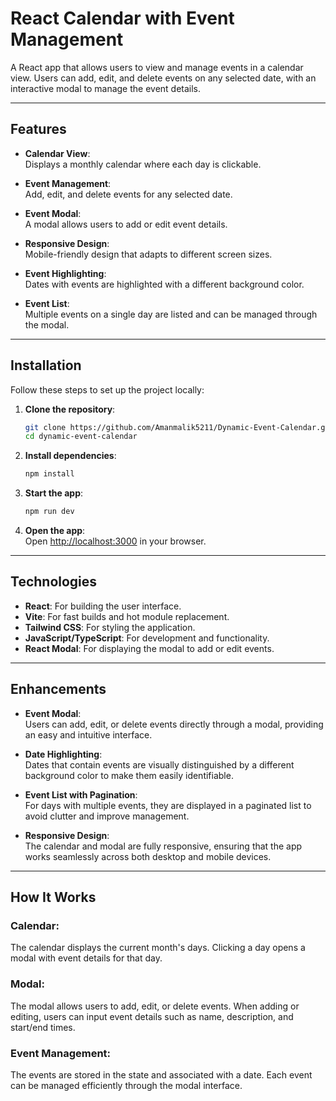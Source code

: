 # React Calendar with Event Management

A React app that allows users to view and manage events in a calendar view. Users can add, edit, and delete events on any selected date, with an interactive modal to manage the event details.

---

## Features

- **Calendar View**:  
  Displays a monthly calendar where each day is clickable.

- **Event Management**:  
  Add, edit, and delete events for any selected date.

- **Event Modal**:  
  A modal allows users to add or edit event details.

- **Responsive Design**:  
  Mobile-friendly design that adapts to different screen sizes.

- **Event Highlighting**:  
  Dates with events are highlighted with a different background color.

- **Event List**:  
  Multiple events on a single day are listed and can be managed through the modal.

---

## Installation

Follow these steps to set up the project locally:

1. **Clone the repository**:
   ```bash
   git clone https://github.com/Amanmalik5211/Dynamic-Event-Calendar.git
   cd dynamic-event-calendar
   ```

2. **Install dependencies**:
   ```bash
   npm install
   ```

3. **Start the app**:
   ```bash
   npm run dev
   ```

4. **Open the app**:  
   Open [http://localhost:3000](http://localhost:3000) in your browser.

---

## Technologies

- **React**: For building the user interface.
- **Vite**: For fast builds and hot module replacement.
- **Tailwind CSS**: For styling the application.
- **JavaScript/TypeScript**: For development and functionality.
- **React Modal**: For displaying the modal to add or edit events.

---

## Enhancements

- **Event Modal**:  
  Users can add, edit, or delete events directly through a modal, providing an easy and intuitive interface.

- **Date Highlighting**:  
  Dates that contain events are visually distinguished by a different background color to make them easily identifiable.

- **Event List with Pagination**:  
  For days with multiple events, they are displayed in a paginated list to avoid clutter and improve management.

- **Responsive Design**:  
  The calendar and modal are fully responsive, ensuring that the app works seamlessly across both desktop and mobile devices.

---

## How It Works

### Calendar:
The calendar displays the current month's days. Clicking a day opens a modal with event details for that day.

### Modal:
The modal allows users to add, edit, or delete events. When adding or editing, users can input event details such as name, description, and start/end times.

### Event Management:
The events are stored in the state and associated with a date. Each event can be managed efficiently through the modal interface.
